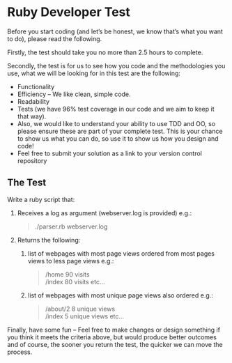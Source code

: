 # Ruby Developer Test

Before you start coding (and let’s be honest, we know that’s what you want to do), please read
the following.

Firstly, the test should take you no more than 2.5 hours to complete.

Secondly, the test is for us to see how you code and the methodologies you use, what we will be looking for in this test are the following:
* Functionality
* Efficiency – We like clean, simple code.
* Readability
* Tests (we have 96% test coverage in our code and we aim to keep it that way).
* Also, we would like to understand your ability to use TDD and OO, so please ensure
these are part of your complete test. This is your chance to show us what you can do,
so use it to show us how you design and code!
* Feel free to submit your solution as a link to your version control repository

## The Test

Write a ruby script that:
1. Receives a log as argument (webserver.log is provided) e.g.:
   >./parser.rb webserver.log
2. Returns the following:
    1. list of webpages with most page views ordered from most pages views to less page views e.g.:

       >/home 90 visits   
       >/index 80 visits etc...

    2. list of webpages with most unique page views also ordered e.g.:
  
       > /about/2 8 unique views   
       > /index 5 unique views etc...


Finally, have some fun – Feel free to make changes or design something if you think it meets the criteria above, but would produce better outcomes and of course, the sooner you return the test, the quicker we can move the process.
